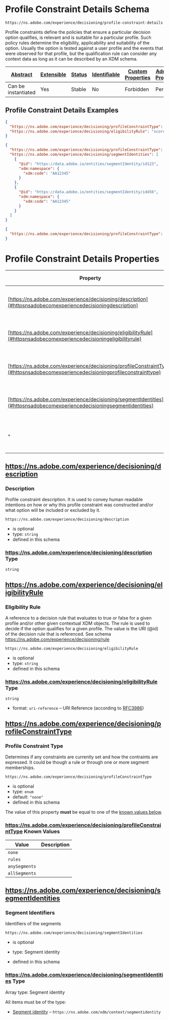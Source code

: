 
# Profile Constraint Details Schema

```
https://ns.adobe.com/experience/decisioning/profile-constraint-details
```

Profile constraints define the policies that ensure a particular decision option qualifies, is relevant and is suitable for a particular profile. Such policy rules determine the eligibility, applicability and suitability of the option. Usually the option is tested against a user profile and the events that were observed for that profile, but the qualification rule can consider any context data as long as it can be described by an XDM schema.

| [Abstract](../../../../abstract.md) | [Extensible](../../../../extensions.md) | [Status](../../../../status.md) | [Identifiable](../../../../id.md) | [Custom Properties](../../../../extensions.md) | [Additional Properties](../../../../extensions.md) | Defined In |
|-------------------------------------|-----------------------------------------|---------------------------------|-----------------------------------|------------------------------------------------|----------------------------------------------------|------------|
| Can be instantiated | Yes | Stable | No | Forbidden | Permitted | [adobe/experience/decisioning/profile-constraint-details.schema.json](adobe/experience/decisioning/profile-constraint-details.schema.json) |

## Profile Constraint Details Examples

```json
{
  "https://ns.adobe.com/experience/decisioning/profileConstraintType": "rules",
  "https://ns.adobe.com/experience/decisioning/eligibilityRule": "xcore:eligibility-rule:e5244c22eff29e8"
}
```

```json
{
  "https://ns.adobe.com/experience/decisioning/profileConstraintType": "anySegments",
  "https://ns.adobe.com/experience/decisioning/segmentIdentities": [
    {
      "@id": "https://data.adobe.io/entities/segmentIdentity/id123",
      "xdm:namespace": {
        "xdm:code": "AA12345"
      }
    },
    {
      "@id": "https://data.adobe.io/entities/segmentIdentity/id456",
      "xdm:namespace": {
        "xdm:code": "AA12345"
      }
    }
  ]
}
```

```json
{
  "https://ns.adobe.com/experience/decisioning/profileConstraintType": "none"
}
```


# Profile Constraint Details Properties

| Property | Type | Required | Defined by |
|----------|------|----------|------------|
| [https://ns.adobe.com/experience/decisioning/description](#httpsnsadobecomexperiencedecisioningdescription) | `string` | Optional | Profile Constraint Details (this schema) |
| [https://ns.adobe.com/experience/decisioning/eligibilityRule](#httpsnsadobecomexperiencedecisioningeligibilityrule) | `string` | Optional | Profile Constraint Details (this schema) |
| [https://ns.adobe.com/experience/decisioning/profileConstraintType](#httpsnsadobecomexperiencedecisioningprofileconstrainttype) | `enum` | Optional | Profile Constraint Details (this schema) |
| [https://ns.adobe.com/experience/decisioning/segmentIdentities](#httpsnsadobecomexperiencedecisioningsegmentidentities) | Segment identity | Optional | Profile Constraint Details (this schema) |
| `*` | any | Additional | this schema *allows* additional properties |

## https://ns.adobe.com/experience/decisioning/description
### Description

Profile constraint description. It is used to convey human readable intentions on how or why this profile constraint was constructed and/or what option will be included or excluded by it.

`https://ns.adobe.com/experience/decisioning/description`
* is optional
* type: `string`
* defined in this schema

### https://ns.adobe.com/experience/decisioning/description Type


`string`






## https://ns.adobe.com/experience/decisioning/eligibilityRule
### Eligibility Rule

A reference to a decision rule that evaluates to true or false for a given profile and/or other given contextual XDM objects. The rule is used to decide if the option qualifies for a given profile. The value is the URI (@id) of the decision rule that is referenced. See schema https://ns.adobe.com/experience/decisioning/rule

`https://ns.adobe.com/experience/decisioning/eligibilityRule`
* is optional
* type: `string`
* defined in this schema

### https://ns.adobe.com/experience/decisioning/eligibilityRule Type


`string`
* format: `uri-reference` – URI Reference (according to [RFC3986](https://tools.ietf.org/html/rfc3986))






## https://ns.adobe.com/experience/decisioning/profileConstraintType
### Profile Constraint Type

Determines if any constraints are currently set and how the contraints are expressed. It could be though a rule or through one or more segment memberships.

`https://ns.adobe.com/experience/decisioning/profileConstraintType`
* is optional
* type: `enum`
* default: `"none"`
* defined in this schema

The value of this property **must** be equal to one of the [known values below](#httpsnsadobecomexperiencedecisioningprofileconstrainttype-known-values).

### https://ns.adobe.com/experience/decisioning/profileConstraintType Known Values
| Value | Description |
|-------|-------------|
| `none` |  |
| `rules` |  |
| `anySegments` |  |
| `allSegments` |  |




## https://ns.adobe.com/experience/decisioning/segmentIdentities
### Segment Identifiers

Identifiers of the segments

`https://ns.adobe.com/experience/decisioning/segmentIdentities`
* is optional
* type: Segment identity

* defined in this schema

### https://ns.adobe.com/experience/decisioning/segmentIdentities Type


Array type: Segment identity

All items must be of the type:
* [Segment identity](../../../datatypes/segmentidentity.schema.md) – `https://ns.adobe.com/xdm/context/segmentidentity`







